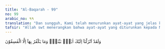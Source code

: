 ```yaml
---
title: "Al-Baqarah - 99"
no: 99
arabic_no: ٩٩
translation: "Dan sungguh, Kami telah menurunkan ayat-ayat yang jelas kepadamu (Muhammad), dan tidaklah ada yang mengingkarinya selain orang-orang fasik."
tafsir: "Allah swt menerangkan bahwa ayat-ayat yang diturunkan kepada Nabi Muhammad saw mengandung kebenaran, karena antara teori-teori i'tiqadiyah-nya dengan dalil-dalilnya terdapat keserasian, demikian pula antara hukum-hukumnya yang bersifat amali dengan segi-segi kemanfaatannya. Tidak diperlukan dalil lain untuk membuktikan kebenaran ayat-ayat itu. Ia laksana cahaya yang menyinari segala sesuatu, yang terang benderang dengan sendirinya, tidak memerlukan sesuatu pun untuk membantu kecerahannya. Orang-orang yang telah dipancari kebenaran, tetapi lebih suka mencari kegelapan, sebabnya tiada lain karena hasad pada orang yang menampakkan hak, juga karena sifat congkak dan sombong yang timbul dari mereka."
---
```

وَلَقَدْ اَنْزَلْنَآ اِلَيْكَ اٰيٰتٍۢ بَيِّنٰتٍۚ وَمَا يَكْفُرُ بِهَآ اِلَّا الْفٰسِقُوْنَ